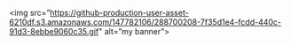 <img src=”https://github-production-user-asset-6210df.s3.amazonaws.com/147782106/288700208-7f35d1e4-fcdd-440c-91d3-8ebbe9060c35.gif" alt=”my banner”>
